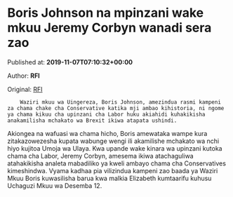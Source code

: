 
# Boris Johnson na mpinzani wake mkuu Jeremy Corbyn wanadi sera zao

Published at: **2019-11-07T07:10:32+00:00**

Author: **RFI**

Original: [RFI](http://sw.rfi.fr/ulaya/20191107-boris-johnson-na-mpinzani-wake-mkuu-jeremy-corbyn-wanadi-sera-zao)


        Waziri mkuu wa Uingereza, Boris Johnson, amezindua rasmi kampeni za chama chake cha Conservative katika mji ambao kihistoria, ni ngome ya chama kikuu cha upinzani cha Labor huku akiahidi kuhakikisha anakamilisha mchakato wa Brexit ikiwa atapata ushindi.
      
Akiongea na wafuasi wa chama hicho, Boris amewataka wampe kura zitakazowezesha kupata wabunge wengi ili akamilishe mchakato wa nchi hiyo kujitoa Umoja wa Ulaya.
Kwa upande wake kinara wa upinzani kutoka chama cha Labor, Jeremy Corbyn, amesema ikiwa atachaguliwa atahakikisha analeta mabadiliko ya kweli ambayo chama cha Conservatives kimeshindwa.
Vyama kadhaa pia vilizindua kampeni zao baada ya Waziri Mkuu Boris kuwasilisha barua kwa malkia Elizabeth kumtaarifu kuhusu Uchaguzi Mkuu wa Desemba 12.

